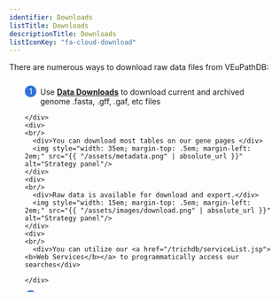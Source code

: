 ```yaml
---
identifier: Downloads
listTitle: Downloads
descriptionTitle: Downloads
listIconKey: "fa-cloud-download"
---
```

<style>
  .search-strategies-feature {
    margin: auto;
  }
  .search-strategies-feature--panels {
    display: flex;
    flex-wrap: wrap;
    align-items: flex-start;
    counter-reset: panel;
  }
  .search-strategies-feature--panels > * {
    overflow: hidden;
    margin: 0 2em;
  }
  .search-strategies-feature--panels > * > div {
    margin-top: 1em;
    margin-left: 2em;
    position: relative;
  }
  .search-strategies-feature--panels > * img {
    margin-left: 2em;
  }
  .search-strategies-feature--panels > * > div:before {
    counter-increment: panel;
    content: counter(panel);
    background: #3171d8;
    border-radius: 1em;
    height: 1.5em;
    width: 1.5em;
    display: inline-flex;
    justify-content: center;
    align-items: center;
    margin-right: .5em;
    color: white;
    position: absolute;
    left: -2em;
    top: -0.25em;
  }
   #topright {
    position: absolute;
    right: 1em;
    top: 3em;
    padding-top: 0.5em;
    padding-left: 0.5em;
    padding-right: 1.5em;
}
   #toprightsecond {
    position: absolute;
    right: 1em;
    top: 5em;
    padding: 0.5em;
}
  #topright a {
    text-decoration: none;
    font-family: Roboto;
    color: #413737;
}
</style>

<div class="search-strategies-feature">
  <p>There are numerous ways to download raw data files from VEuPathDB:
   </p>
  <div class="search-strategies-feature--panels">
    <div>
      <div>Use <a href="/downloads/"><b>Data Downloads</b></a> to download current and archived genome .fasta, .gff, .gaf, etc files</div>
      
    </div>
    <div>
    <br/>
      <div>You can download most tables on our gene pages </div>
      <img style="width: 35em; margin-top: .5em; margin-left: 2em;" src="{{ "/assets/metadata.png" | absolute_url }}" alt="Strategy panel"/>
    </div>
    <div>
    <br/>
      <div>Raw data is available for download and export.</div>
      <img style="width: 15em; margin-top: .5em; margin-left: 2em;" src="{{ "/assets/images/download.png" | absolute_url }}" alt="Strategy panel"/>
    </div>
    <div>
    <br/>
      <div>You can utilize our <a href="/trichdb/serviceList.jsp"><b>Web Services</b></a> to programmatically access our searches</div>
      
    </div>
<div>